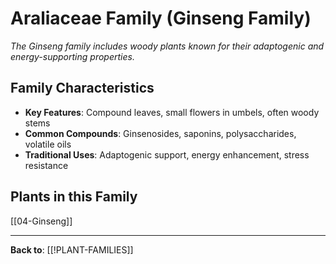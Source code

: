 # Araliaceae Family (Ginseng Family)

*The Ginseng family includes woody plants known for their adaptogenic and energy-supporting properties.*

## Family Characteristics
- **Key Features**: Compound leaves, small flowers in umbels, often woody stems
- **Common Compounds**: Ginsenosides, saponins, polysaccharides, volatile oils
- **Traditional Uses**: Adaptogenic support, energy enhancement, stress resistance

## Plants in this Family

[[04-Ginseng]]

---

**Back to**: [[!PLANT-FAMILIES]]